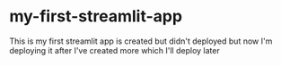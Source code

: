 # my-first-streamlit-app
This is my first streamlit app is created but didn't deployed but now I'm deploying it after I've created more which I'll deploy later
